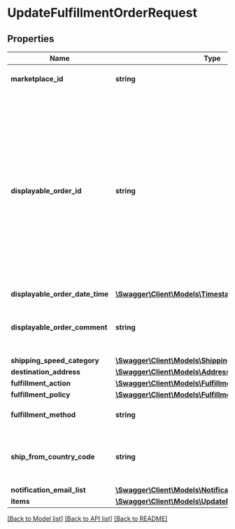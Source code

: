 # UpdateFulfillmentOrderRequest

## Properties
Name | Type | Description | Notes
------------ | ------------- | ------------- | -------------
**marketplace_id** | **string** | The marketplace the fulfillment order is placed against. | [optional] 
**displayable_order_id** | **string** | A fulfillment order identifier that the seller creates. This value displays as the order identifier in recipient-facing materials such as the outbound shipment packing slip. The value of DisplayableOrderId should match the order identifier that the seller provides to the recipient. The seller can use the SellerFulfillmentOrderId for this value or they can specify an alternate value if they want the recipient to reference an alternate order identifier. | [optional] 
**displayable_order_date_time** | [**\Swagger\Client\Models\Timestamp**](Timestamp.md) |  | [optional] 
**displayable_order_comment** | **string** | Order-specific text that appears in recipient-facing materials such as the outbound shipment packing slip. | [optional] 
**shipping_speed_category** | [**\Swagger\Client\Models\ShippingSpeedCategory**](ShippingSpeedCategory.md) |  | [optional] 
**destination_address** | [**\Swagger\Client\Models\Address**](Address.md) |  | [optional] 
**fulfillment_action** | [**\Swagger\Client\Models\FulfillmentAction**](FulfillmentAction.md) |  | [optional] 
**fulfillment_policy** | [**\Swagger\Client\Models\FulfillmentPolicy**](FulfillmentPolicy.md) |  | [optional] 
**fulfillment_method** | **string** | Indicates the intended recipient channel for the order. | [optional] 
**ship_from_country_code** | **string** | The two-character country code for the country from which the fulfillment order ships. Must be in ISO 3166-1 alpha-2 format. | [optional] 
**notification_email_list** | [**\Swagger\Client\Models\NotificationEmailList**](NotificationEmailList.md) |  | [optional] 
**items** | [**\Swagger\Client\Models\UpdateFulfillmentOrderItemList**](UpdateFulfillmentOrderItemList.md) |  | [optional] 

[[Back to Model list]](../../README.md#documentation-for-models) [[Back to API list]](../../README.md#documentation-for-api-endpoints) [[Back to README]](../../README.md)

